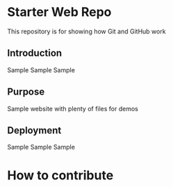 # Starter Web Repo

This repository is for showing how Git and GitHub work

## Introduction

Sample Sample Sample

## Purpose

Sample website with plenty of files for demos

## Deployment

Sample Sample Sample

# How to contribute